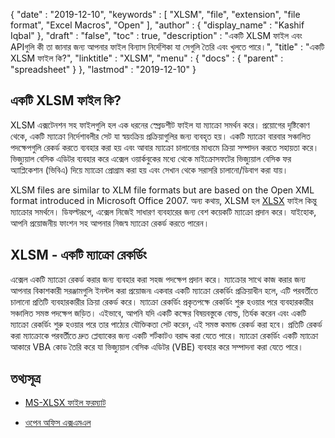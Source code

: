 {
  "date" : "2019-12-10",
  "keywords" : [ "XLSM", "file", "extension", "file format", "Excel Macros", "Open" ],
  "author" : {
    "display_name" : "Kashif Iqbal"
},
  "draft" : "false",
  "toc" : true,
  "description" : "একটি XLSM ফাইল এবং APIগুলি কী তা জানার জন্য আপনার ফাইল বিন্যাস নির্দেশিকা যা সেগুলি তৈরি এবং খুলতে পারে।",
  "title" : "একটি XLSM ফাইল কি?",
  "linktitle" : "XLSM",
  "menu" : {
    "docs" : {
      "parent" : "spreadsheet"
}
},
  "lastmod" : "2019-12-10"
}

## একটি XLSM ফাইল কি?

XLSM এক্সটেনশন সহ ফাইলগুলি হল এক ধরনের স্প্রেডশীট ফাইল যা ম্যাক্রো সমর্থন করে। প্রয়োগের দৃষ্টিকোণ থেকে, একটি ম্যাক্রো নির্দেশাবলীর সেট যা স্বয়ংক্রিয় প্রক্রিয়াগুলির জন্য ব্যবহৃত হয়। একটি ম্যাক্রো বারবার সঞ্চালিত পদক্ষেপগুলি রেকর্ড করতে ব্যবহার করা হয় এবং আবার ম্যাক্রো চালানোর মাধ্যমে ক্রিয়া সম্পাদন করতে সহায়তা করে। ভিজ্যুয়াল বেসিক এডিটর ব্যবহার করে এক্সেল ওয়ার্কবুকের মধ্যে থেকে মাইক্রোসফটের ভিজ্যুয়াল বেসিক ফর অ্যাপ্লিকেশান (ভিবিএ) দিয়ে ম্যাক্রো প্রোগ্রাম করা হয় এবং সেখান থেকে সরাসরি চালানো/ডিবাগ করা যায়।

XLSM files are similar to XLM file formats but are based on the Open XML format introduced in Microsoft Office 2007. অন্য কথায়, XLSM হল [XLSX](/spreadsheet/xlsx/) ফাইল কিন্তু ম্যাক্রোর সমর্থনে। ডিফল্টরূপে, এক্সেল নিজেই সাধারণ ব্যবহারের জন্য বেশ কয়েকটি ম্যাক্রো প্রদান করে। যাইহোক, আপনি প্রয়োজনীয় ফাংশন সহ আপনার নিজস্ব ম্যাক্রো রেকর্ড করতে পারেন।

## XLSM - একটি ম্যাক্রো রেকর্ডিং ##

এক্সেল একটি ম্যাক্রো রেকর্ড করার জন্য ব্যবহার করা সহজ পদক্ষেপ প্রদান করে। ম্যাক্রোর সাথে কাজ করার জন্য আপনার বিকাশকারী সরঞ্জামগুলি ইনস্টল করা প্রয়োজন৷ একবার একটি ম্যাক্রো রেকর্ডিং প্রক্রিয়াধীন হলে, এটি পরবর্তীতে চালানো প্রতিটি ব্যবহারকারীর ক্রিয়া রেকর্ড করে। ম্যাক্রো রেকর্ডিং প্রকৃতপক্ষে রেকর্ডিং শুরু হওয়ার পরে ব্যবহারকারীর সঞ্চালিত সমস্ত পদক্ষেপ জড়িত। এইভাবে, আপনি যদি একটি কক্ষের বিষয়বস্তুকে বোল্ড, তির্যক করেন এবং একটি ম্যাক্রো রেকর্ডিং শুরু হওয়ার পরে তার পাঠ্যের যৌক্তিকতা সেট করেন, এই সমস্ত কমান্ড রেকর্ড করা হবে। প্রতিটি রেকর্ড করা ম্যাক্রোকে পরবর্তীতে দ্রুত প্লেব্যাকের জন্য একটি শর্টকাটও বরাদ্দ করা যেতে পারে। ম্যাক্রো রেকর্ডিং একটি ম্যাক্রো আকারে VBA কোড তৈরি করে যা ভিজ্যুয়াল বেসিক এডিটর (VBE) ব্যবহার করে সম্পাদনা করা যেতে পারে।

## তথ্যসূত্র ##

* [MS-XLSX ফাইল ফরম্যাট](https://msdn.microsoft.com/en-us/library/dd922181(v#office.12).aspx)

* [ওপেন অফিস এক্সএমএল](http://officeopenxml.com/anatomyofOOXML-xlsx.php)



